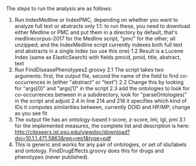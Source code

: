 The steps to run the analysis are as follows:
1. Run IndexMedline or IndexPMC, depending on whether you want to analyze full text or abstracts only
1.1: to run these, you need to download either Medline or PMC and put them in a directory
by default, that's medlinecorpus-2017 for the Medline script, "pmc" for the other; all unzipped; and the IndexMedline script currently indexes both full text and abstracts in a single index
(so use this one)
1.2 Result is a Lucene Index (same as ElasticSearch) with fields pmcid, pmid, title, abstract, text
2. Run FindDiseasePhenotypes2.groovy
2.1 The script takes two arguments: first, the output file, second the name of the field to find co-occurrences in (either "abstract" or "text")
2.2 Change this by looking for "args[0]" and "args[1]" in the script
2.3 add the ontologies to look for co-occurrences between in a subdirectory, look for "parseOntologies(" in the script and adjust
2.4 in line 214 and 216 it specifies which kind of IDs it computes similarities between, currently DOID and HP/MP; change as you see fit
3. The output file has an ontology-based t-score, z-score, lmi, lgl, pmi
3.1 for the implemented measures, the complete list and description is here: http://citeseerx.ist.psu.edu/viewdoc/download?doi=10.1.1.471.5863&rep=rep1&type=pdf
4. This is generic and works for any pair of ontologies, or set of ids/labels and ontology. FindDrugEffects.groovy does this for drugs and phenotypes (never published).
